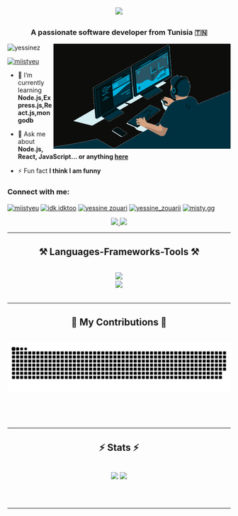 <h1 align="center">
    <img src="https://readme-typing-svg.herokuapp.com/?font=Righteous&size=35&center=true&vCenter=true&width=500&height=70&duration=4000&lines=Hi+There!+👋;+I'm+Yessine+Zouari!;" />
</h1>

<h3 align="center">A passionate software developer from Tunisia 🇹🇳</h3>
<img align="right" alt="Coding" width="400" src="https://raw.githubusercontent.com/Potential17/Potential17/master/user%20(2).gif">
<p align="left"> <img src="https://komarev.com/ghpvc/?username=yessinez&label=Profile%20views&color=0e75b6&style=flat" alt="yessinez" /> </p>


<p align="left"> <a href="https://twitter.com/miistyeu" target="blank"><img src="https://img.shields.io/twitter/follow/miistyeu?logo=twitter&style=for-the-badge" alt="miistyeu" /></a> </p>

- 🌱 I’m currently learning **Node.js,Express.js,React.js,mongodb**

- 💬 Ask me about **Node.js, React, JavaScript... or anything [here](https://github.com/yessineZ/yessineZ/issues)**

- ⚡ Fun fact **I think I am funny**

<h3 align="left">Connect with me:</h3>
<p align="left">
<a href="https://twitter.com/miistyeu" target="blank"><img align="center" src="https://raw.githubusercontent.com/rahuldkjain/github-profile-readme-generator/master/src/images/icons/Social/twitter.svg" alt="miistyeu" height="30" width="40" /></a>
<a href="https://linkedin.com/in/idk idktoo" target="blank"><img align="center" src="https://raw.githubusercontent.com/rahuldkjain/github-profile-readme-generator/master/src/images/icons/Social/linked-in-alt.svg" alt="idk idktoo" height="30" width="40" /></a>
<a href="https://fb.com/yessine zouari" target="blank"><img align="center" src="https://raw.githubusercontent.com/rahuldkjain/github-profile-readme-generator/master/src/images/icons/Social/facebook.svg" alt="yessine zouari" height="30" width="40" /></a>
<a href="https://instagram.com/yessine_zouarii" target="blank"><img align="center" src="https://raw.githubusercontent.com/rahuldkjain/github-profile-readme-generator/master/src/images/icons/Social/instagram.svg" alt="yessine_zouarii" height="30" width="40" /></a>
<a href="https://www.youtube.com/c/misty.gg" target="blank"><img align="center" src="https://raw.githubusercontent.com/rahuldkjain/github-profile-readme-generator/master/src/images/icons/Social/youtube.svg" alt="misty.gg" height="30" width="40" /></a>
</p>

<div align="center"> 
  <a href="mailto:yessine305@gmail.com@gmail.com">
    <img src="https://img.shields.io/badge/Gmail-333333?style=for-the-badge&logo=gmail&logoColor=red" />
  </a>
  <a href="https://www.linkedin.com/in/idk-idktoo-99a721287/" target="_blank">
    <img src="https://img.shields.io/badge/LinkedIn-0077B5?style=for-the-badge&logo=linkedin&logoColor=white" target="_blank" />
  </a>
 
</div>

 <hr/>
 
<h2 align="center">⚒️ Languages-Frameworks-Tools ⚒️</h2>
<br/>
<div align="center">
    <img src="https://skillicons.dev/icons?i=html,css,bootstrap,javascript,vscode,github,git,r" /><br>
    <img src="https://skillicons.dev/icons?i=react,node.js,express.js,mongodb,typescript,php,laravel,c,cs,,java,mysql,postman,unity" /><br>
</div>

<br/>
<hr/>

   
  <div align="center">
  <h2>🐍 My Contributions 🐍</h2>
  <br>
     <img src="https://github.com/yessineZ/yessineZ/blob/output/github-contribution-grid-snake-dark.svg">
 
  
  <br/><br/><br/>
    </div>

<hr/>

<h2 align="center">⚡ Stats ⚡</h2>
<br>
<div align=center style="max-width : "50px">
<img src="https://github-readme-stats.vercel.app/api?username=yessineZ&show_icons=true&theme=dark">
<img src=https://github-readme-stats.vercel.app/api/top-langs/?username=yessineZ&hide_progress=true&theme=dark">

 
 
</div>

<br/><br/>

<hr/>

<br/>








